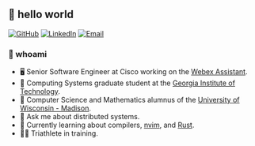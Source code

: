 ## 🤖 hello world

[![GitHub](https://img.shields.io/badge/bradylenz-black?style=flat-square&logo=github)](https://github.com/bradylenz)
[![LinkedIn](https://img.shields.io/badge/brlenz-blue?style=flat-square&logo=linkedin)](https://www.linkedin.com/in/brlenz/)
[![Email](https://img.shields.io/badge/brady@bradylenz.com-2c404a?style=flat-square&logo=gmail&logoColor=white)](mailto:brady@bradylenz.com)

### 🧐 whoami

- 🖥️ Senior Software Engineer at Cisco working on the [Webex Assistant](https://www.webex.com/webex-assistant.html).
- 🏫 Computing Systems graduate student at the [Georgia Institute of Technology](https://www.gatech.edu/).
- 📜 Computer Science and Mathematics alumnus of the [University of Wisconsin - Madison](https://www.wisc.edu/).
- 💬 Ask me about distributed systems.
- 🌱 Currently learning about compilers, [nvim](https://neovim.io/), and [Rust](https://www.rust-lang.org/).
- 🚴‍♂️ Triathlete in training.
